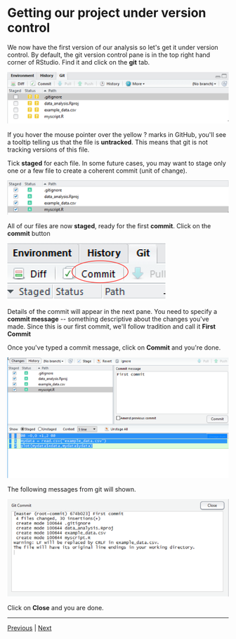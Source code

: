 # Getting our project under version control

We now have the first version of our analysis so let's get it under version control. By default, the git version control pane is in the top right hand corner of RStudio. Find it and click on the **git** tab.

![](./assets/git_pane.png)

If you hover the mouse pointer over the yellow ? marks in GitHub, you'll see a tooltip telling us that the file is **untracked**. This means that git is not tracking versions of this file.

Tick **staged** for each file. In some future cases, you may want to stage only one or a few file to create a coherent commit (unit of change).

![](./assets/git_pane_added.png)

All of our files are now **staged**, ready for the first **commit**. Click on the **commit** button

![](./assets/commit.png)

Details of the commit will appear in the next pane. You need to specify a **commit message** -- something descriptive about the changes you've made. Since this is our first commit, we'll follow tradition and call it **First Commit** 

Once you've typed a commit message, click on **Commit** and you're done.

![](./assets/first_commit.png)

The following messages from git will shown.

<img src="assets/git_commit_message.png" width="750"> 

Click on **Close** and you are done.  

***

[Previous](./analysis_start.md) | [Next](./making_change.md)
